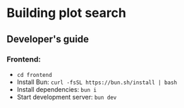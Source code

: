 # Building plot search

## Developer's guide

### Frontend:

- `cd frontend`
- Install Bun: `curl -fsSL https://bun.sh/install | bash`
- Install dependencies: `bun i`
- Start development server: `bun dev`
